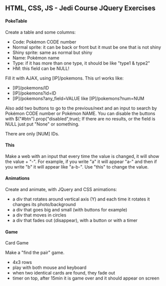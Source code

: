 HTML, CSS, JS - Jedi Course
JQuery Exercises
------------------------

#### PokeTable

Create a table and some columns:
- Code: Pokémon CODE number
- Normal sprite: it can be back or front but it must be one that is not shiny
- Shiny sprite: same as normal but shiny
- Name: Pokémon name
- Type: if it has more than one type, it should be like "type1 & type2"
- HM: this field can be NULL!

Fill it with AJAX, using [IP]/pokemons. This url works like:
- [IP]/pokemons/ID 
- [IP]/pokemons?id=ID
- [IP]/pokemons?any_field=VALUE like [IP]/pokemons?num=NUM

Also add two buttons to go to the previous/next and an input to search by Pokémon CODE number or Pokémon NAME.
You can disable the buttons with $("#btn").prop("disabled",true); 
If there are no results, or the field is NULL just put "None" or something.

There are only [NUM] IDs.

#### This

Make a web with an input that every time the value is changed, it will show the value + "-".
For example, if you write "a" it will appear "a-" and then if you write "b" it will appear like "a-b-".
Use "this" to change the value.

#### Animations 

Create and animate, with JQuery and CSS animations:

- a div that rotates around vertical axis (Y) and each time it rotates it changes its photo/background
- a div that goes big and small (with buttons for example)
- a div that moves in circles
- a div that fades out (disappear), with a button or with a timer

#### Game

Card Game

Make a "find the pair" game.
- 4x3 rows
- play with both mouse and keyboard 
- when two identical cards are found, they fade out
- timer on top, after 15min it is game over and it should appear on screen
